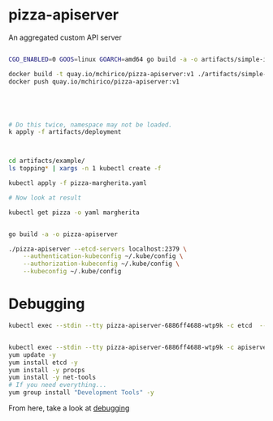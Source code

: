 # pizza-apiserver
An aggregated custom API server



```bash

CGO_ENABLED=0 GOOS=linux GOARCH=amd64 go build -a -o artifacts/simple-image/pizza-apiserver

docker build -t quay.io/mchirico/pizza-apiserver:v1 ./artifacts/simple-image
docker push quay.io/mchirico/pizza-apiserver:v1





# Do this twice, namespace may not be loaded.
k apply -f artifacts/deployment



cd artifacts/example/
ls topping* | xargs -n 1 kubectl create -f

kubectl apply -f pizza-margherita.yaml

# Now look at result 

kubectl get pizza -o yaml margherita



```



```bash
go build -a -o pizza-apiserver

./pizza-apiserver --etcd-servers localhost:2379 \
    --authentication-kubeconfig ~/.kube/config \
    --authorization-kubeconfig ~/.kube/config \
    --kubeconfig ~/.kube/config

```

# Debugging

```bash
kubectl exec --stdin --tty pizza-apiserver-6886ff4688-wtp9k -c etcd  -- /bin/sh


kubectl exec --stdin --tty pizza-apiserver-6886ff4688-wtp9k -c apiserver  -- /bin/bash
yum update -y
yum install etcd -y
yum install -y procps
yum install -y net-tools
# If you need everything...
yum group install "Development Tools" -y


```

From here, take a look at [debugging](https://github.com/mchirico/pizza-apiserver/issues/1)

